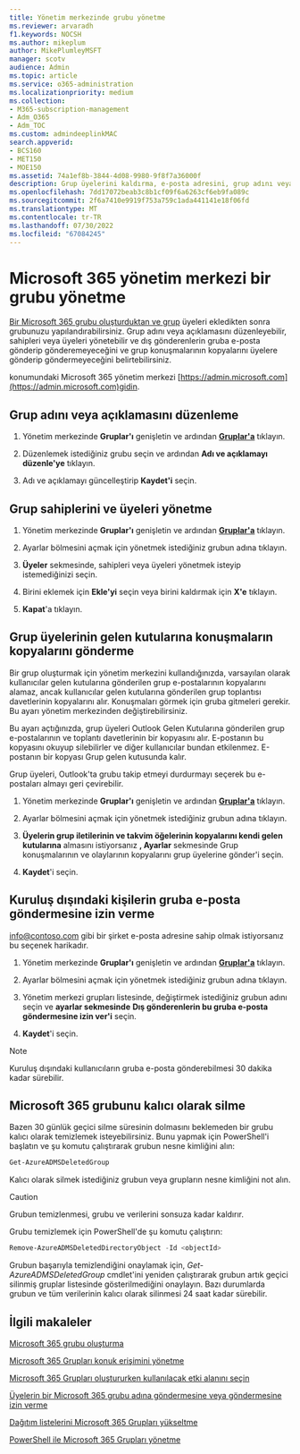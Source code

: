 ```yaml
---
title: Yönetim merkezinde grubu yönetme
ms.reviewer: arvaradh
f1.keywords: NOCSH
ms.author: mikeplum
author: MikePlumleyMSFT
manager: scotv
audience: Admin
ms.topic: article
ms.service: o365-administration
ms.localizationpriority: medium
ms.collection:
- M365-subscription-management
- Adm_O365
- Adm_TOC
ms.custom: admindeeplinkMAC
search.appverid:
- BCS160
- MET150
- MOE150
ms.assetid: 74a1ef8b-3844-4d08-9980-9f8f7a36000f
description: Grup üyelerini kaldırma, e-posta adresini, grup adını veya açıklamasını düzenleme ve grubun çalışma şeklini özelleştirme gibi Microsoft 365 Grupları yönetmeyi öğrenin.
ms.openlocfilehash: 7dd17072beab3c8b1cf09f6a6263cf6eb9fa089c
ms.sourcegitcommit: 2f6a7410e9919f753a759c1ada441141e18f06fd
ms.translationtype: MT
ms.contentlocale: tr-TR
ms.lasthandoff: 07/30/2022
ms.locfileid: "67084245"
---
```

# <a name="manage-a-group-in-the-microsoft-365-admin-center"></a>Microsoft 365 yönetim merkezi bir grubu yönetme

[Bir Microsoft 365 grubu oluşturduktan ve grup](create-groups.md) üyeleri ekledikten sonra grubunuzu yapılandırabilirsiniz. Grup adını veya açıklamasını düzenleyebilir, sahipleri veya üyeleri yönetebilir ve dış gönderenlerin gruba e-posta gönderip gönderemeyeceğini ve grup konuşmalarının kopyalarını üyelere gönderip göndermeyeceğini belirtebilirsiniz.

konumundaki Microsoft 365 yönetim merkezi [https://admin.microsoft.com](https://admin.microsoft.com)gidin.

## <a name="edit-the-group-name-or-description"></a>Grup adını veya açıklamasını düzenleme

1. Yönetim merkezinde **Gruplar'ı** genişletin ve ardından <a href="https://go.microsoft.com/fwlink/p/?linkid=2052855" target="_blank">**Gruplar'a**</a> tıklayın.

2. Düzenlemek istediğiniz grubu seçin ve ardından **Adı ve açıklamayı düzenle'ye** tıklayın.

3. Adı ve açıklamayı güncelleştirip **Kaydet'i** seçin.

## <a name="manage-group-owners-and-members"></a>Grup sahiplerini ve üyeleri yönetme

1. Yönetim merkezinde **Gruplar'ı** genişletin ve ardından <a href="https://go.microsoft.com/fwlink/p/?linkid=2052855" target="_blank">**Gruplar'a**</a> tıklayın.

2. Ayarlar bölmesini açmak için yönetmek istediğiniz grubun adına tıklayın.

3. **Üyeler** sekmesinde, sahipleri veya üyeleri yönetmek isteyip istemediğinizi seçin.

4. Birini eklemek için **Ekle'yi** seçin veya birini kaldırmak için **X'e** tıklayın.

5. **Kapat**'a tıklayın.

## <a name="send-copies-of-conversations-to-group-members-inboxes"></a>Grup üyelerinin gelen kutularına konuşmaların kopyalarını gönderme
  
Bir grup oluşturmak için yönetim merkezini kullandığınızda, varsayılan olarak kullanıcılar gelen kutularına gönderilen grup e-postalarının kopyalarını alamaz, ancak kullanıcılar gelen kutularına gönderilen grup toplantısı davetlerinin kopyalarını alır. Konuşmaları görmek için gruba gitmeleri gerekir. Bu ayarı yönetim merkezinden değiştirebilirsiniz.

Bu ayarı açtığınızda, grup üyeleri Outlook Gelen Kutularına gönderilen grup e-postalarının ve toplantı davetlerinin bir kopyasını alır. E-postanın bu kopyasını okuyup silebilirler ve diğer kullanıcılar bundan etkilenmez. E-postanın bir kopyası Grup gelen kutusunda kalır.

Grup üyeleri, Outlook'ta grubu takip etmeyi durdurmayı seçerek bu e-postaları almayı geri çevirebilir.

1. Yönetim merkezinde **Gruplar'ı** genişletin ve ardından <a href="https://go.microsoft.com/fwlink/p/?linkid=2052855" target="_blank">**Gruplar'a**</a> tıklayın.

2. Ayarlar bölmesini açmak için yönetmek istediğiniz grubun adına tıklayın.

3. **Üyelerin grup iletilerinin ve takvim öğelerinin kopyalarını kendi gelen kutularına** almasını istiyorsanız **, Ayarlar** sekmesinde Grup konuşmalarının ve olaylarının kopyalarını grup üyelerine gönder'i seçin.

4. **Kaydet**'i seçin.

## <a name="let-people-outside-the-organization-email-the-group"></a>Kuruluş dışındaki kişilerin gruba e-posta göndermesine izin verme

info@contoso.com gibi bir şirket e-posta adresine sahip olmak istiyorsanız bu seçenek harikadır.
 
1. Yönetim merkezinde **Gruplar'ı** genişletin ve ardından <a href="https://go.microsoft.com/fwlink/p/?linkid=2052855" target="_blank">**Gruplar'a**</a> tıklayın.

2. Ayarlar bölmesini açmak için yönetmek istediğiniz grubun adına tıklayın.

3. Yönetim merkezi grupları listesinde, değiştirmek istediğiniz grubun adını seçin ve **ayarlar sekmesinde** **Dış gönderenlerin bu gruba e-posta göndermesine izin ver'i** seçin.
    
4. **Kaydet**'i seçin.

> [!NOTE]
> Kuruluş dışındaki kullanıcıların gruba e-posta gönderebilmesi 30 dakika kadar sürebilir.

## <a name="permanently-delete-a-microsoft-365-group"></a>Microsoft 365 grubunu kalıcı olarak silme

Bazen 30 günlük geçici silme süresinin dolmasını beklemeden bir grubu kalıcı olarak temizlemek isteyebilirsiniz. Bunu yapmak için PowerShell'i başlatın ve şu komutu çalıştırarak grubun nesne kimliğini alın:
 
 ```powershell
Get-AzureADMSDeletedGroup
```

Kalıcı olarak silmek istediğiniz grubun veya grupların nesne kimliğini not alın.
  
> [!CAUTION]
> Grubun temizlenmesi, grubu ve verilerini sonsuza kadar kaldırır. 
  
Grubu temizlemek için PowerShell'de şu komutu çalıştırın:

```powershell
Remove-AzureADMSDeletedDirectoryObject -Id <objectId>
```

Grubun başarıyla temizlendiğini onaylamak için,  *Get-AzureADMSDeletedGroup*  cmdlet'ini yeniden çalıştırarak grubun artık geçici silinmiş gruplar listesinde gösterilmediğini onaylayın. Bazı durumlarda grubun ve tüm verilerinin kalıcı olarak silinmesi 24 saat kadar sürebilir. 
  
## <a name="related-articles"></a>İlgili makaleler

[Microsoft 365 grubu oluşturma](create-groups.md)

[Microsoft 365 Grupları konuk erişimini yönetme](https://support.microsoft.com/office/bfc7a840-868f-4fd6-a390-f347bf51aff6)

[Microsoft 365 Grupları oluştururken kullanılacak etki alanını seçin](../../solutions/choose-domain-to-create-groups.md)

[Üyelerin bir Microsoft 365 grubu adına göndermesine veya göndermesine izin verme](../../solutions/allow-members-to-send-as-or-send-on-behalf-of-group.md)

[Dağıtım listelerini Microsoft 365 Grupları yükseltme](../manage/upgrade-distribution-lists.md)

[PowerShell ile Microsoft 365 Grupları yönetme](../../enterprise/manage-microsoft-365-groups-with-powershell.md)
